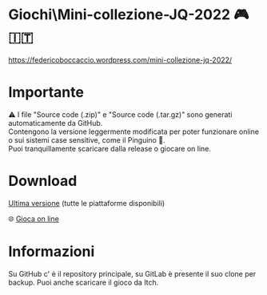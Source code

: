 # Giochi\Mini-collezione-JQ-2022 🎮 🇮🇹
https://federicoboccaccio.wordpress.com/mini-collezione-jq-2022/

# Importante
⚠️ I file "Source code (.zip)" e "Source code (.tar.gz)" sono generati automaticamente da GitHub.<br>
Contengono la versione leggermente modificata per poter funzionare online o sui sistemi case sensitive, come il Pinguino 🐧.<br>
Puoi tranquillamente scaricare dalla release o giocare on line.

# Download
[Ultima versione](https://github.com/FedericoBoccaccioPersonale/Giochi-Mini-collezione-JQ-2022/releases/latest) (tutte le piattaforme disponibili)

🌐 [Gioca on line](https://federicoboccacciopersonale.github.io/Giochi-Mini-collezione-JQ-2022/Mini%20collezione%20JQ%202022/public_html/index.html)

# Informazioni
Su GitHub c' è il repository principale, su GitLab è presente il suo clone per backup.
Puoi anche scaricare il gioco da Itch.
